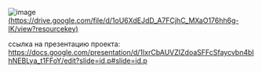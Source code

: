 ![image](https://github.com/user-attachments/assets/4fc8e506-2c14-4b28-9ec0-5f6025590551)
[(https://drive.google.com/file/d/1oU6XdEJdD_A7FCjhC_MXaO176hh6g-IK/view?resourcekey)](https://drive.google.com/file/d/1oU6XdEJdD_A7FCjhC_MXaO176hh6g-IK/view?usp=sharing)

ссылка на презентацию проекта: https://docs.google.com/presentation/d/1IxrCbAUVZIZdoaSFFcSfaycvbn4bIhNEBLya_t1FFoY/edit?slide=id.p#slide=id.p
